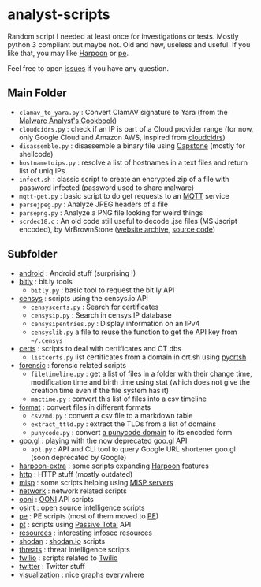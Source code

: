 # analyst-scripts

Random script I needed at least once for investigations or tests. Mostly python 3 compliant but maybe not. Old and new, useless and useful. If you like that, you may like [Harpoon](https://github.com/Te-k/harpoon) or [pe](https://github.com/Te-k/pe).

Feel free to open [issues](https://github.com/Te-k/analyst-scripts/issues) if you have any question.

## Main Folder

* `clamav_to_yara.py` : Convert ClamAV signature to Yara (from the [Malware Analyst's Cookbook](https://www.wiley.com/en-us/Malware+Analyst%27s+Cookbook+and+DVD%3A+Tools+and+Techniques+for+Fighting+Malicious+Code-p-9780470613030))
* `cloudcidrs.py` : check if an IP is part of a Cloud provider range (for now, only Google Cloud and Amazon AWS, inspired from [cloudcidrs](https://cloudyr.github.io/cloudcidrs/))
* `disassemble.py` : disassemble a binary file using [Capstone](http://www.capstone-engine.org/) (mostly for shellcode)
* `hostnametoips.py` : resolve a list of hostnames in a text files and return list of uniq IPs
* `infect.sh` : classic script to create an encrypted zip of a file with password infected (password used to share malware)
* `mqtt-get.py` : basic script to do get requests to an [MQTT](https://fr.wikipedia.org/wiki/MQTT) service
* `parsejpeg.py` : Analyze JPEG headers of a file
* `parsepng.py` : Analyze a PNG file looking for weird things
* `scrdec18.c` : An old code still useful to decode .jse files (MS Jscript encoded), by MrBrownStone ([website archive](https://web.archive.org/web/20131208110057/http://virtualconspiracy.com/content/articles/breaking-screnc), [source code](https://gist.github.com/bcse/1834878))

## Subfolder

* [android](android/) : Android stuff (surprising !)
* [bitly](bitly/) : bit.ly tools
    * `bitly.py` : basic tool to request the bit.ly API
* [censys](censys/) : scripts using the censys.io API
    * `censyscerts.py` : Search for certificates
    * `censysip.py` : Search in censys IP database
    * `censysipentries.py` : Display information on an IPv4
    * `censyslib.py`  a file to reuse the function to get the API key from `~/.censys`
* [certs](certs/) : scripts to deal with certificates and CT dbs
    * `listcerts.py` list certificates from a domain in crt.sh using [pycrtsh](https://github.com/Te-k/pycrtsh)
* [forensic](forensic) : forensic related scripts
    * `filetimeline.py` : get a list of files in a folder with their change time, modification time and birth time using stat (which does not give the creation time even if the file system has it)
    * `mactime.py` : convert this list of files into a csv timeline
* [format](format/) : convert files in different formats
    * `csv2md.py` : convert a csv file to a markdown table
    * `extract_ttld.py` : extract the TLDs from a list of domains
    * `punycode.py` : convert [a punycode domain](https://en.wikipedia.org/wiki/Punycode) to its encoded form
* [goo.gl](goo.gl/) : playing with the now deprecated goo.gl API
    * `api.py` : API and CLI tool to query Google URL shortener goo.gl (soon deprecated by Google)
* [harpoon-extra](harpoon-extra/) : some scripts expanding [Harpoon](https://github.com/Te-k/harpoon) features
* [http](http/) : HTTP stuff (mostly outdated)
* [misp](misp/) : some scripts helping using [MISP servers](https://www.misp-project.org/)
* [network](network/) : network related scripts
* [ooni](ooni/) : [OONI](https://ooni.torproject.org/) API scripts
* [osint](osint/) : open source intelligence scripts
* [pe](pe/) : PE scripts (most of them moved to [PE](https://github.com/Te-k/pe))
* [pt](pt/) : scripts using [Passive Total](https://community.riskiq.com/home) API
* [resources](resources/) : interesting infosec resources
* [shodan](shodan/) : [shodan.io](https://www.shodan.io/) scripts
* [threats](threats/) : threat intelligence scripts
* [twilio](twilio/) : scripts related to [Twilio](https://www.twilio.com/)
* [twitter](twitter/) : Twitter stuff
* [visualization](visualization/) : nice graphs everywhere
